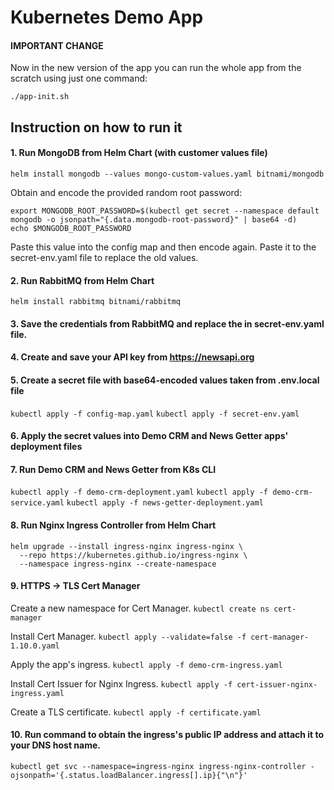 # Kubernetes Demo App

#### IMPORTANT CHANGE

Now in the new version of the app you can run the whole app from the scratch using just one command:

`./app-init.sh`


## Instruction on how to run it

#### 1. Run MongoDB from Helm Chart (with customer values file)

`helm install mongodb --values mongo-custom-values.yaml bitnami/mongodb`

Obtain and encode the provided random root password:
```
export MONGODB_ROOT_PASSWORD=$(kubectl get secret --namespace default mongodb -o jsonpath="{.data.mongodb-root-password}" | base64 -d)
echo $MONGODB_ROOT_PASSWORD
```
Paste this value into the config map and then encode again. Paste it to the secret-env.yaml file to replace the old values.

#### 2. Run RabbitMQ from Helm Chart

`helm install rabbitmq bitnami/rabbitmq`

#### 3. Save the credentials from RabbitMQ and replace the in secret-env.yaml file.

#### 4. Create and save your API key from https://newsapi.org

#### 5. Create a secret file with base64-encoded values taken from .env.local file

`kubectl apply -f config-map.yaml`
`kubectl apply -f secret-env.yaml`

#### 6. Apply the secret values into Demo CRM and News Getter apps' deployment files

#### 7. Run Demo CRM and News Getter from K8s CLI

`kubectl apply -f demo-crm-deployment.yaml`
`kubectl apply -f demo-crm-service.yaml`
`kubectl apply -f news-getter-deployment.yaml`

#### 8. Run Nginx Ingress Controller from Helm Chart

```
helm upgrade --install ingress-nginx ingress-nginx \
  --repo https://kubernetes.github.io/ingress-nginx \
  --namespace ingress-nginx --create-namespace
```

#### 9. HTTPS -> TLS Cert Manager

Create a new namespace for Cert Manager.
`kubectl create ns cert-manager`

Install Cert Manager.
`kubectl apply --validate=false -f cert-manager-1.10.0.yaml`

Apply the app's ingress.
`kubectl apply -f demo-crm-ingress.yaml`

Install Cert Issuer for Nginx Ingress.
`kubectl apply -f cert-issuer-nginx-ingress.yaml`

Create a TLS certificate.
`kubectl apply -f certificate.yaml`

#### 10. Run command to obtain the ingress's public IP address and attach it to your DNS host name.

`kubectl get svc --namespace=ingress-nginx ingress-nginx-controller -ojsonpath='{.status.loadBalancer.ingress[].ip}{"\n"}'`

